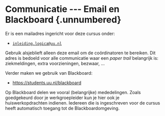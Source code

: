 # Communicatie --- Email en Blackboard {.unnumbered}

Er is een mailadres ingericht voor deze cursus onder:

-    [`inleiding.logica@uu.nl`](mailto:inleiding.logica@uu.nl)

Gebruik alsjeblieft alleen deze email om de coördinatoren te bereiken.
Dit adres is bedoeld voor alle communicatie waar een *paper trail* belangrijk
is: ziekmeldingen, extra voorzieningen, bezwaar, ...

Verder maken we gebruik van Blackboard:

-    <https://students.uu.nl/blackboard>

Op Blackboard delen we vooral (belangrijke) mededelingen.
Zoals goedgekeurd door je werkgroepleider kun je hier ook je huiswerkopdrachten
indienen.
Iedereen die is ingeschreven voor de cursus heeft automatisch toegang tot de
Blackboardomgeving.


